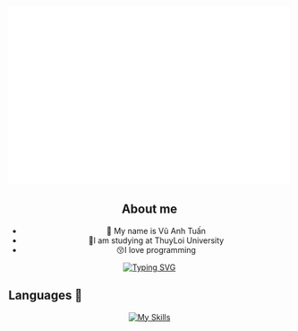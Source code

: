 <a href="#" target="_blank">
  <img src="moonn85.svg" width="1200" alt="moonn85" />
</a>

## <div align="center"> About me</div>  
  

- <div align="center">🔭 My name is Vũ Anh Tuấn</div>  
   
- <div align="center">🏫I am studying at ThuyLoi University</div>  
  
- <div align="center">😚I love programming </div>  
  
<div align="center">

[![Typing SVG](https://readme-typing-svg.demolab.com/?lines=Tôi+muốn+trở+thành+một+lập+trình+viên+ )](https://github.com/moonn85)

 </div>  

## Languages 📖  

<div align="center">

[![My Skills](https://skillicons.dev/icons?i=html,css,cpp,c,java,python&perline=6)]()

</br>
</div>
